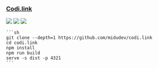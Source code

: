 ### [Codi.link](https://github.com/midudev/codi.link)

![](https://img.shields.io/github/license/midudev/codi.link) [![](https://img.shields.io/github/last-commit/scillidan/codi.link/main)](https://github.com/scillidan/codi.link) ![](https://img.shields.io/badge/Vercel-black?style=flat&logo=Vercel&logoColor=white)

````{tab} From source
```sh
git clone --depth=1 https://github.com/midudev/codi.link
cd codi.link
npm install
npm run build
serve -s dist -p 4321
```
````